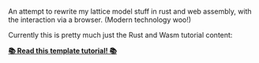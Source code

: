 An attempt to rewrite my lattice model stuff in rust and web assembly, with the interaction via a browser. (Modern technology woo!)

Currently this is pretty much just the Rust and Wasm tutorial content:

[**📚 Read this template tutorial! 📚**][template-docs]

[template-docs]: https://rustwasm.github.io/docs/wasm-pack/tutorials/npm-browser-packages/index.html
